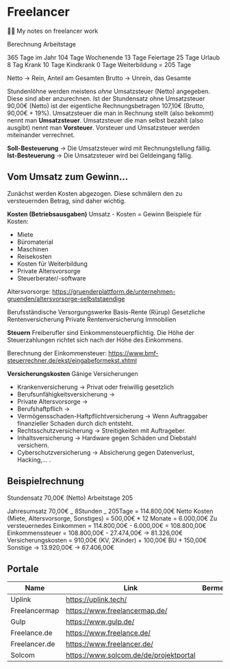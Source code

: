# Freelancer

👨‍🔧 My notes on freelancer work

Berechnung Arbeitstage

365 Tage im Jahr
104 Tage Wochenende
13 Tage Feiertage
25 Tage Urlaub
8 Tag Krank
10 Tage Kindkrank
0 Tage Weiterbildung
= 205 Tage

Netto -> Rein, Anteil am Gesamten
Brutto -> Unrein, das Gesamte

Stundenlöhne werden meistens _ohne_ Umsatzsteuer (Netto) angegeben. Diese sind aber anzurechnen. Ist der Stundensatz ohne Umsatzsteuer 90,00€ (Netto) ist der eigentliche Rechnungsbetragen 107,10€ (Brutto, 90,00€ + 19%).
Umsatzsteuer die man in Rechnung stellt (also bekommt) nennt man **Umsatzsteuer**. Umsatzsteuer die man selbst bezahlt (also ausgibt) nennt man **Vorsteuer**. Vorsteuer und Umsatzsteuer werden miteinander verrechnet.

**Soll-Besteuerung** -> Die Umsatzsteuer wird mit Rechnungstellung fällig.
**Ist-Besteuerung** -> Die Umsatzsteuer wird bei Geldeingang fällig.

## Vom Umsatz zum Gewinn...

Zunächst werden Kosten abgezogen. Diese schmälern den zu versteuernden Betrag, sind daher wichtig.

**Kosten (Betriebsausgaben)**
Umsatz - Kosten = Gewinn
Beispiele für Kosten:

- Miete
- Büromaterial
- Maschinen
- Reisekosten
- Kosten für Weiterbildung
- Private Altersvorsorge
- Steuerberater/-software

Altersvorsorge: https://gruenderplattform.de/unternehmen-gruenden/altersvorsorge-selbststaendige

Berufsständische Versorgungswerke
Basis-Rente (Rürup)
Gesetzliche Rentenversicherung
Private Rentenversicherung
Immobilien

**Steuern**
Freiberufler sind Einkommensteuerpflichtig. Die Höhe der Steuerzahlungen richtet sich nach der Höhe des Einkommens.

Berechnung der Einkommensteuer: https://www.bmf-steuerrechner.de/ekst/eingabeformekst.xhtml

**Versicherungskosten**
Gänige Versicherungen

- Krankenversicherung -> Privat oder freiwillig gesetzlich
- Berufsunfähigkeitsversicherung ->
- Private Altersvorsorge ->
- Berufshaftpflich ->
- Vermögensschaden-Haftpflichtversicherung -> Wenn Auftraggaber finanzieller Schaden durch dich entsteht.
- Rechtsschutzversicherung -> Streitigkeiten mit Auftrageber.
- Inhaltsversicherung -> Hardware gegen Schäden und Diebstahl versichern.
- Cyberschutzversicherung -> Absicherung gegen Datenverlust, Hacking,... .

## Beispielrechnung

Stundensatz 70,00€ (Netto)
Arbeitstage 205

Jahresumsatz 70,00€ _ 8Stunden _ 205Tage = 114.800,00€ Netto
Kosten (Miete, Altersvorsorge, Sonstiges) = 500,00€ \* 12 Monate = 6.000,00€
Zu versteuernedes Einkommen = 114.800,00€ - 6.000,00€ = 108.800,00€
Einkommenssteuer = 108.800,00€ - 27.474,00€ -> 81.326,00€
Versicherungskosten = 910,00€ (KV, 2Kinder) + 100,00€ BU + 150,00€ Sonstige -> 13.920,00€ -> 67.406,00€

## Portale

| Name          | Link                                   | Bermerkung |
| ------------- | -------------------------------------- | ---------- |
| Uplink        | https://uplink.tech/                   |            |
| Freelancermap | https://www.freelancermap.de/          |            |
| Gulp          | https://www.gulp.de/                   |            |
| Freelance.de  | https://www.freelance.de/              |            |
| Freelancer.de | https://www.freelancer.de/             |            |
| Solcom        | https://www.solcom.de/de/projektportal |            |
